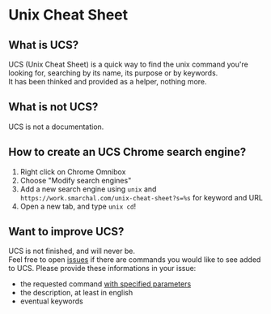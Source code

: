 Unix Cheat Sheet
================

What is UCS?
------------
UCS (Unix Cheat Sheet) is a quick way to find the unix command you're looking for, searching by its name, its purpose or by keywords.  
It has been thinked and provided as a helper, nothing more.

What is not UCS?
----------------
UCS is not a documentation.

How to create an UCS Chrome search engine?
------------------------------------------
1. Right click on Chrome Omnibox
2. Choose "Modify search engines"
3. Add a new search engine using `unix` and `https://work.smarchal.com/unix-cheat-sheet?s=%s` for keyword and URL
4. Open a new tab, and type `unix cd`!

Want to improve UCS?
--------------------
UCS is not finished, and will never be.  
Feel free to open [issues](https://github.com/zessx/unix-cheat-sheet/issues) if there are commands you would like to see added to UCS. Please provide these informations in your issue:

- the requested command [with specified parameters](#what-is-not-ucs)
- the description, at least in english
- eventual keywords
